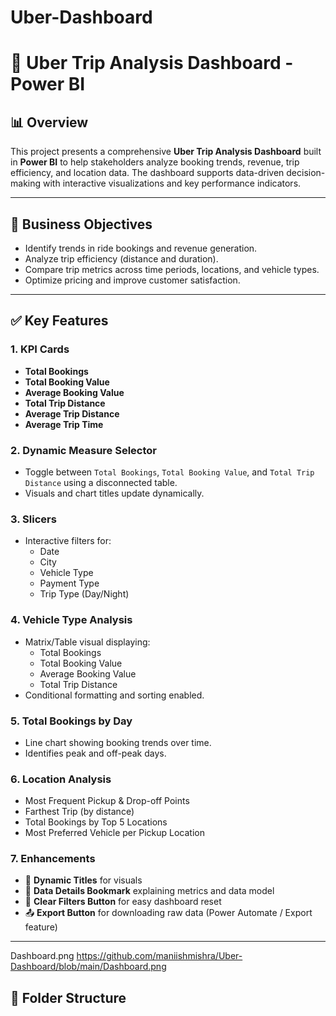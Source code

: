 # Uber-Dashboard
# 🚖 Uber Trip Analysis Dashboard - Power BI

## 📊 Overview

This project presents a comprehensive **Uber Trip Analysis Dashboard** built in **Power BI** to help stakeholders analyze booking trends, revenue, trip efficiency, and location data. The dashboard supports data-driven decision-making with interactive visualizations and key performance indicators.

---

## 🎯 Business Objectives

- Identify trends in ride bookings and revenue generation.
- Analyze trip efficiency (distance and duration).
- Compare trip metrics across time periods, locations, and vehicle types.
- Optimize pricing and improve customer satisfaction.

---

## ✅ Key Features

### 1. **KPI Cards**
- **Total Bookings**
- **Total Booking Value**
- **Average Booking Value**
- **Total Trip Distance**
- **Average Trip Distance**
- **Average Trip Time**

### 2. **Dynamic Measure Selector**
- Toggle between `Total Bookings`, `Total Booking Value`, and `Total Trip Distance` using a disconnected table.
- Visuals and chart titles update dynamically.

### 3. **Slicers**
- Interactive filters for:
  - Date
  - City
  - Vehicle Type
  - Payment Type
  - Trip Type (Day/Night)

### 4. **Vehicle Type Analysis**
- Matrix/Table visual displaying:
  - Total Bookings
  - Total Booking Value
  - Average Booking Value
  - Total Trip Distance
- Conditional formatting and sorting enabled.

### 5. **Total Bookings by Day**
- Line chart showing booking trends over time.
- Identifies peak and off-peak days.

### 6. **Location Analysis**
- Most Frequent Pickup & Drop-off Points
- Farthest Trip (by distance)
- Total Bookings by Top 5 Locations
- Most Preferred Vehicle per Pickup Location

### 7. **Enhancements**
- 📌 **Dynamic Titles** for visuals
- 📘 **Data Details Bookmark** explaining metrics and data model
- 🔄 **Clear Filters Button** for easy dashboard reset
- 📤 **Export Button** for downloading raw data (Power Automate / Export feature)

---
Dashboard.png
https://github.com/maniishmishra/Uber-Dashboard/blob/main/Dashboard.png
## 📁 Folder Structure

